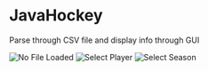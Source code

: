 # JavaHockey
Parse through CSV file and display info through GUI

![No File Loaded](http://i.imgur.com/Zy2bLce.png?raw=true "No File")
![Select Player](http://i.imgur.com/YvUupAO.png?raw=true "Select Player")
![Select Season](http://i.imgur.com/oaDsYJf.png?raw=true "Select Season")
